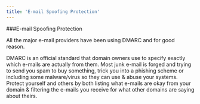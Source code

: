 ```yaml
---
title: 'E-mail Spoofing Protection'
---
```


###E-mail Spoofing Protection

All the major e-mail providers have been using DMARC and for good reason. 

DMARC is an official standard that domain owners use to specify exactly which e-mails are actually from them. Most junk e-mail is forged and  trying to send you spam to buy something, trick you into a phishing scheme or including some malware/virus so they can use & abuse your systems. Protect yourself and others by both listing what e-mails are okay from your domain & filtering the e-mails you receive for what other domains are saying about theirs.